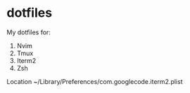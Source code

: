 # dotfiles

My dotfiles for:
   1. Nvim
   2. Tmux
   3. Iterm2
   4. Zsh


Location
    ~/Library/Preferences/com.googlecode.iterm2.plist
